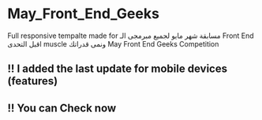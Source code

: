 # May_Front_End_Geeks
Full responsive tempalte made for مسابقة شهر مايو لجميع مبرمجى الـ Front End اقبل التحدى muscle ونمى قدراتك May Front End Geeks Competition


## !! I added the last update for mobile devices (features) 

## !! You can Check now 
